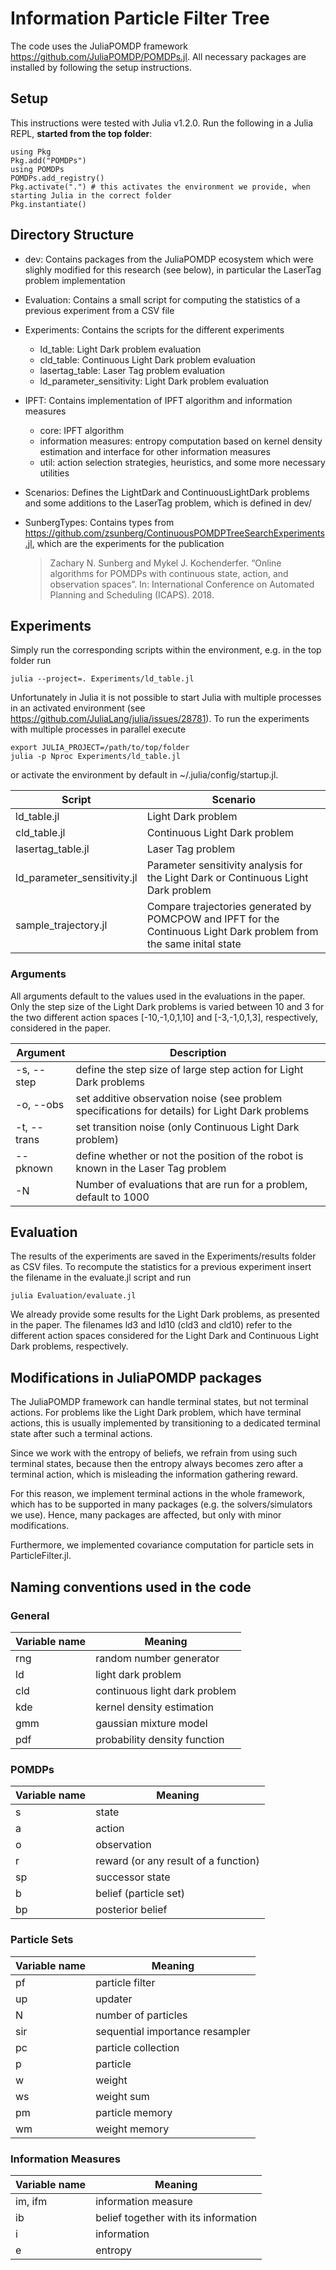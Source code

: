 # Information Particle Filter Tree

The code uses the JuliaPOMDP framework https://github.com/JuliaPOMDP/POMDPs.jl. All necessary packages are installed by following the setup instructions.

## Setup

This instructions were tested with Julia v1.2.0. Run the following in a Julia REPL, **started from the top folder**:

```
using Pkg
Pkg.add("POMDPs")
using POMDPs
POMDPs.add_registry()
Pkg.activate(".") # this activates the environment we provide, when starting Julia in the correct folder
Pkg.instantiate()
```

## Directory Structure

- dev: Contains packages from the JuliaPOMDP ecosystem which were slighly modified for this research (see below), in particular the LaserTag problem implementation
- Evaluation: Contains a small script for computing the statistics of a previous experiment from a CSV file
- Experiments: Contains the scripts for the different experiments
  - ld_table: Light Dark problem evaluation
  - cld_table: Continuous Light Dark problem evaluation
  - lasertag_table: Laser Tag problem evaluation
  - ld_parameter_sensitivity: Light Dark problem evaluation
- IPFT: Contains implementation of IPFT algorithm and information measures
  - core: IPFT algorithm
  - information measures: entropy computation based on kernel density estimation and interface for other information measures
  - util: action selection strategies, heuristics, and some more necessary utilities
- Scenarios: Defines the LightDark and ContinuousLightDark problems and some additions to the LaserTag problem, which is defined in dev/
- SunbergTypes: Contains types from https://github.com/zsunberg/ContinuousPOMDPTreeSearchExperiments.jl, which are the experiments for the publication
    
    > Zachary N. Sunberg and Mykel J. Kochenderfer. “Online algorithms for POMDPs with continuous state, action, and observation spaces”. In: International Conference on Automated Planning and Scheduling (ICAPS). 2018.



## Experiments

Simply run the corresponding scripts within the environment, e.g. in the top folder run
```
julia --project=. Experiments/ld_table.jl
```
Unfortunately in Julia it is not possible to start Julia with multiple processes in an activated environment (see https://github.com/JuliaLang/julia/issues/28781).
To run the experiments with multiple processes in parallel execute
```
export JULIA_PROJECT=/path/to/top/folder
julia -p Nproc Experiments/ld_table.jl
```
or activate the environment by default in ~/.julia/config/startup.jl.

Script | Scenario
---|---
ld_table.jl  |  Light Dark problem
cld_table.jl | Continuous Light Dark problem
lasertag_table.jl | Laser Tag problem
ld_parameter_sensitivity.jl  |  Parameter sensitivity analysis for the Light Dark or Continuous Light Dark problem
sample_trajectory.jl | Compare trajectories generated by POMCPOW and IPFT for the Continuous Light Dark problem from the same inital state



### Arguments

All arguments default to the values used in the evaluations in the paper. Only the step size of the Light Dark problems is varied between 10 and 3 for the two different action spaces [-10,-1,0,1,10] and [-3,-1,0,1,3], respectively, considered in the paper.

Argument | Description
---|---
-s, --step | define the step size of large step action for Light Dark problems
-o, --obs  | set additive observation noise (see problem specifications for details) for Light Dark problems
-t, --trans  |  set transition noise (only Continuous Light Dark problem)
--pknown  | define whether or not the position of the robot is known in the Laser Tag problem
-N  | Number of evaluations that are run for a problem, default to 1000


## Evaluation

The results of the experiments are saved in the Experiments/results folder as CSV files. To recompute the statistics for a previous experiment insert the filename in the evaluate.jl script and run
```
julia Evaluation/evaluate.jl
```
We already provide some results for the Light Dark problems, as presented in the paper. The filenames ld3 and ld10 (cld3 and cld10) refer to the different action spaces considered for the Light Dark and Continuous Light Dark problems, respectively.

## Modifications in JuliaPOMDP packages

The JuliaPOMDP framework can handle terminal states, but not terminal actions. For problems like the Light Dark problem, which have terminal actions, this is usually implemented by transitioning to a dedicated terminal state after such a terminal actions.

Since we work with the entropy of beliefs, we refrain from using such terminal states, because then the entropy always becomes zero after a terminal action, which is misleading the information gathering reward.

For this reason, we implement terminal actions in the whole framework, which has to be supported in many packages (e.g. the solvers/simulators we use).
Hence, many packages are affected, but only with minor modifications.

Furthermore, we implemented covariance computation for particle sets in ParticleFilter.jl.

## Naming conventions used in the code

### General
Variable name | Meaning
---|---
rng | random number generator
ld | light dark problem
cld | continuous light dark problem
kde | kernel density estimation
gmm | gaussian mixture model
pdf | probability density function

### POMDPs
Variable name | Meaning
---|---
s | state
a | action
o | observation
r | reward (or any result of a function)
sp | successor state
b | belief (particle set)
bp | posterior belief

### Particle Sets
Variable name | Meaning
---|---
pf | particle filter
up | updater
N | number of particles
sir | sequential importance resampler
pc | particle collection
p | particle
w | weight
ws | weight sum
pm | particle memory
wm | weight memory

### Information Measures
Variable name | Meaning
---|---
im, ifm | information measure
ib |  belief together with its information
i | information
e | entropy
